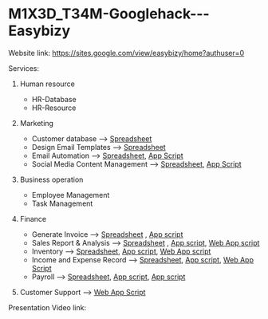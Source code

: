# M1X3D_T34M-Googlehack---Easybizy
Website link:
https://sites.google.com/view/easybizy/home?authuser=0

Services:
1. Human resource
   - HR-Database
   - HR-Resource
2. Marketing
   - Customer database --> [Spreadsheet](https://docs.google.com/spreadsheets/d/1ucAgOZJRGUuGcTNdUT58eMHAJaqwYJ8OJD_dGO2gh-g/edit?gid=516422444#gid=516422444)
   - Design Email Templates --> [Spreadsheet](https://docs.google.com/spreadsheets/d/1ucAgOZJRGUuGcTNdUT58eMHAJaqwYJ8OJD_dGO2gh-g/edit?gid=464789932#gid=464789932)
   - Email Automation --> [Spreadsheet](https://docs.google.com/spreadsheets/d/1ucAgOZJRGUuGcTNdUT58eMHAJaqwYJ8OJD_dGO2gh-g/edit?gid=516422444#gid=516422444), [App Script](https://script.google.com/u/0/home/projects/1T9ADtBn1pwpUhKbfzfIUY3UpN-WtXKluaNNzJFktdXkoypUg1teHd-GD/edit)
   - Social Media Content Management --> [Spreadsheet](https://docs.google.com/spreadsheets/d/18IAcRdGOdcTrEa0stmQinLVIo2cvw4XVpniVku6yIJw/edit?gid=1475817691#gid=1475817691), [App Script](https://script.google.com/u/0/home/projects/1Mscf4wMfc9j-Dq7Dxgo6sObe0S2uwaTbv4dDItWzdOzj5US7jJwcDCGj/edit)
3. Business operation
   - Employee Management
   - Task Management
4. Finance
   - Generate Invoice --> [Spreadsheet](https://docs.google.com/spreadsheets/d/14iI6qgHrUR8bETLy7l-_oOz5jV7j1VBiqcTOtxHHr5c/edit?gid=790763898#gid=790763898) , [App script](https://script.google.com/u/0/home/projects/1AjR90_4ia8WO9bac20NvWGyfontey35jV_PPl5P6tG1m0xvCx3ZlrnIg/edit)
   - Sales Report & Analysis --> [Spreadsheet](https://docs.google.com/spreadsheets/d/1YcDPV9YfaGoAgWDK3tFVbC6ZqCvdU0Cnp9R-GaMxaJo/edit?gid=0#gid=0) , [App script](https://script.google.com/u/0/home/projects/1exM66OAyuo00pIquZhHcYZTOm3HiMWI3_CgA6TKEcljiuCmdd31rCjsR/edit), [Web App script](https://script.google.com/d/1kwLUy4H-rnGUCvDD_ynO7graHt-ZTUonnGHNryTARbeacHu59FfpMiOm/edit?usp=sharing)
   - Inventory --> [Spreadsheet](https://docs.google.com/spreadsheets/d/1YcDPV9YfaGoAgWDK3tFVbC6ZqCvdU0Cnp9R-GaMxaJo/edit?gid=1033740115#gid=1033740115), [App script](https://script.google.com/u/0/home/projects/1exM66OAyuo00pIquZhHcYZTOm3HiMWI3_CgA6TKEcljiuCmdd31rCjsR/edit), [Web App script](https://script.google.com/d/1bktnHYYVapPGeRZwyF-0v5R39yIBUbkC94TsYcrH1J-rYnKOIdVf_UEp/edit?usp=sharing)
   - Income and Expense Record --> [Spreadsheet](https://docs.google.com/spreadsheets/d/1RrOrMdKzc1o_55KiT99kmd_rE56FTm4uhZTIV93OzyA/edit?gid=0#gid=0), [App script](https://script.google.com/u/0/home/projects/1WdtQOB1rcZmi0sWvpmToKzTN3A8pRtjNzey0r--iah0hRxv9EJKt5lRA/edit), [Web App Script](https://script.google.com/d/1QBqUoA2RqL8s8sfHOxvBkPi_jy9bmoBCwyHlGUQsE0JNWGtNzmxMljzW/edit?usp=sharing)
   - Payroll --> [Spreadsheet](https://docs.google.com/spreadsheets/d/1DKgSdIdih2DOlObak421GpvQYfugp6D_jF5AcIPYdIs/edit?gid=0#gid=0), [App script](https://script.google.com/u/0/home/projects/1JYiKLK7R4hPNKKyxIAHNAOA34DHK9xWEVD5GrOpxhCrj-BxDxT53tNRg/edit), [App script](https://script.google.com/home/projects/1lPh9rMbYe9ETxPNhnwDpMBJvVMbZzb778a51Fd2XxrNsQjlYbmHdJ1QG/edit)

5. Customer Support --> [Web App Script](https://script.google.com/home/projects/1Ul1ffE84UDPT-8yumlhjev5sXRwxlprx8mTUqvuAB5-xG0Hi_lnRLPzG/edit)

Presentation Video link: 
